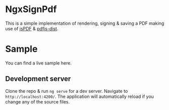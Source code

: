 # NgxSignPdf

This is a simple implementation of rendering, signing & saving a PDF making use of <a href="https://github.com/parallax/jsPDF">jsPDF</a> & <a href="https://github.com/mozilla/pdfjs-dist">pdfjs-dist</a>.

# Sample

You can find a live sample <a heref="">here</a>.

## Development server

Clone the repo & run `ng serve` for a dev server. Navigate to `http://localhost:4200/`. The application will automatically reload if you change any of the source files.

